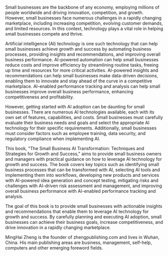 
Small businesses are the backbone of any economy, employing millions of people worldwide and driving innovation, competition, and growth. However, small businesses face numerous challenges in a rapidly changing marketplace, including increasing competition, evolving customer demands, and limited resources. In this context, technology plays a vital role in helping small businesses compete and thrive.

Artificial intelligence (AI) technology is one such technology that can help small businesses achieve growth and success by automating business processes, providing insights and recommendations, and improving overall business performance. AI-powered automation can help small businesses reduce costs and improve efficiency by streamlining routine tasks, freeing up time and resources for more critical activities. AI-powered insights and recommendations can help small businesses make data-driven decisions, enabling them to innovate and stay ahead of the curve in a competitive marketplace. AI-enabled performance tracking and analysis can help small businesses improve overall business performance, enhancing competitiveness and profitability.

However, getting started with AI adoption can be daunting for small businesses. There are numerous AI technologies available, each with its own set of features, capabilities, and costs. Small businesses must carefully evaluate their business needs and goals and select the appropriate AI technology for their specific requirements. Additionally, small businesses must consider factors such as employee training, data security, and regulatory compliance when implementing AI.

This book, "The Small Business AI Transformation: Techniques and Strategies for Growth and Success," aims to provide small business owners and managers with practical guidance on how to leverage AI technology for growth and success. The book covers key topics such as identifying small business processes that can be transformed with AI, selecting AI tools and implementing them into workflows, developing new products and services with AI-powered idea generation and concept testing, mitigating risks and challenges with AI-driven risk assessment and management, and improving overall business performance with AI-enabled performance tracking and analysis.

The goal of this book is to provide small businesses with actionable insights and recommendations that enable them to leverage AI technology for growth and success. By carefully planning and executing AI adoption, small businesses can achieve their business goals, increase competitiveness, and drive innovation in a rapidly changing marketplace.

MingHai Zheng is the founder of zhengpublishing.com and lives in Wuhan, China. His main publishing areas are business, management, self-help, computers and other emerging foreword fields.
